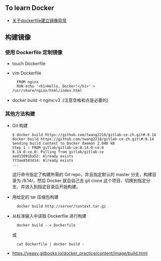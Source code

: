 ## To learn Docker

- [关于dockerfile建立镜像异常](https://bbs.csdn.net/topics/391040030)


## 构建镜像

### 使用 Dockerfile 定制镜像

- touch Dockerfile
- vim Dockerfile
  
  ```shell
    FROM nginx
    RUN echo '<h1>Hello, Docker!</h1>' > /usr/share/nginx/html/index.html
  ```
- docker build -t nginx:v3 .(注意空格和点是必要的)

### 其他方法构建

- Git 构建

    ```shell
    $ docker build https://github.com/twang2218/gitlab-ce-zh.git#:8.14
    docker build https://github.com/twang2218/gitlab-ce-zh.git\#:8.14
    Sending build context to Docker daemon 2.048 kB
    Step 1 : FROM gitlab/gitlab-ce:8.14.0-ce.0
    8.14.0-ce.0: Pulling from gitlab/gitlab-ce
    aed15891ba52: Already exists
    773ae8583d14: Already exists
    ...
    ```

    这行命令指定了构建所需的 Git repo，并且指定默认的 master 分支，构建目录为 /8.14/，然后 Docker 就会自己去 git clone 这个项目、切换到指定分支、并进入到指定目录后开始构建。

- 用给定的 tar 压缩包构建

  ```shell
    docker build http://server/context.tar.gz
  ```

- 从标准输入中读取 Dockerfile 进行构建

  ```shell
    docker build - < Dockerfile
  ```

  或

  ```shell
    cat Dockerfile | docker build -
  ```


- https://yeasy.gitbooks.io/docker_practice/content/image/build.html
  